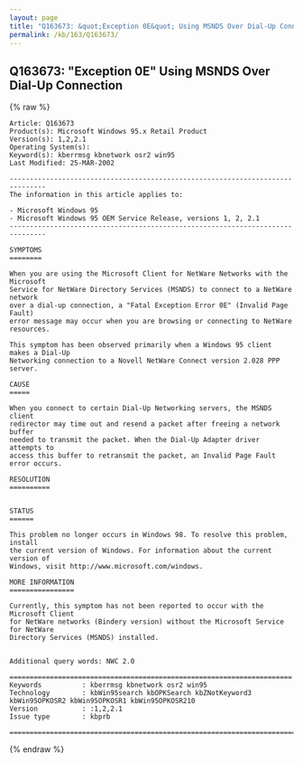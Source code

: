 ```yaml
---
layout: page
title: "Q163673: &quot;Exception 0E&quot; Using MSNDS Over Dial-Up Connection"
permalink: /kb/163/Q163673/
---
```


## Q163673: &quot;Exception 0E&quot; Using MSNDS Over Dial-Up Connection

{% raw %}

	Article: Q163673
	Product(s): Microsoft Windows 95.x Retail Product
	Version(s): 1,2,2.1
	Operating System(s): 
	Keyword(s): kberrmsg kbnetwork osr2 win95
	Last Modified: 25-MAR-2002
	
	-------------------------------------------------------------------------------
	The information in this article applies to:
	
	- Microsoft Windows 95 
	- Microsoft Windows 95 OEM Service Release, versions 1, 2, 2.1 
	-------------------------------------------------------------------------------
	
	SYMPTOMS
	========
	
	When you are using the Microsoft Client for NetWare Networks with the Microsoft
	Service for NetWare Directory Services (MSNDS) to connect to a NetWare network
	over a dial-up connection, a "Fatal Exception Error 0E" (Invalid Page Fault)
	error message may occur when you are browsing or connecting to NetWare
	resources.
	
	This symptom has been observed primarily when a Windows 95 client makes a Dial-Up
	Networking connection to a Novell NetWare Connect version 2.028 PPP server.
	
	CAUSE
	=====
	
	When you connect to certain Dial-Up Networking servers, the MSNDS client
	redirector may time out and resend a packet after freeing a network buffer
	needed to transmit the packet. When the Dial-Up Adapter driver attempts to
	access this buffer to retransmit the packet, an Invalid Page Fault error occurs.
	
	RESOLUTION
	==========
	
	
	STATUS
	======
	
	This problem no longer occurs in Windows 98. To resolve this problem, install
	the current version of Windows. For information about the current version of
	Windows, visit http://www.microsoft.com/windows.
	
	MORE INFORMATION
	================
	
	Currently, this symptom has not been reported to occur with the Microsoft Client
	for NetWare networks (Bindery version) without the Microsoft Service for NetWare
	Directory Services (MSNDS) installed.
	
	
	Additional query words: NWC 2.0
	
	======================================================================
	Keywords          : kberrmsg kbnetwork osr2 win95 
	Technology        : kbWin95search kbOPKSearch kbZNotKeyword3 kbWin95OPKOSR2 kbWin95OPKOSR1 kbWin95OPKOSR210
	Version           : :1,2,2.1
	Issue type        : kbprb
	
	=============================================================================
	

{% endraw %}
